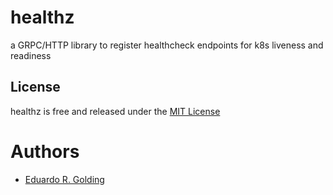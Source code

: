 # healthz
a GRPC/HTTP library to register healthcheck endpoints for k8s liveness and readiness

## License

healthz is free and released under the [MIT License](https://github.com/chiguirez/healthz/blob/master/LICENSE)

# Authors

* [Eduardo R. Golding](https://github.com/K4L1Ma)
